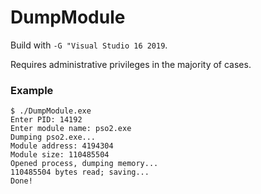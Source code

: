 # DumpModule
Build with `-G "Visual Studio 16 2019`.

Requires administrative privileges in the majority of cases.

### Example
```
$ ./DumpModule.exe
Enter PID: 14192
Enter module name: pso2.exe
Dumping pso2.exe...
Module address: 4194304
Module size: 110485504
Opened process, dumping memory...
110485504 bytes read; saving...
Done!
```
